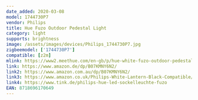 ```yaml
---
date_added: 2020-03-08
model: 1744730P7
vendor: Philips
title: Hue Fuzo Outdoor Pedestal Light
category: light
supports: brightness
image: /assets/images/devices/Philips_1744730P7.jpg
zigbeemodel: ['1744730P7']
compatible: [z2m]
mlink: https://www2.meethue.com/en-gb/p/hue-white-fuzo-outdoor-pedestal-light/1744730P7
link: https://www.amazon.de/dp/B07KMNY6N2/
link2: https://www.amazon.com.au/dp/B07KMNY6N2/
link3: https://www.amazon.co.uk/Philips-White-Lantern-Black-Compatible/dp/B07KMNY6N2/
link4: https://www.tink.de/philips-hue-led-sockelleuchte-fuzo
EAN: 8718696170649
---
```

